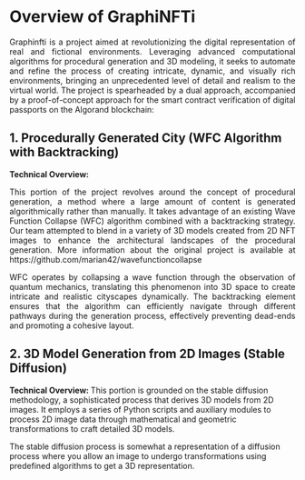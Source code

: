 # Overview of GraphiNFTi
<p align="justify">Graphinfti is a project aimed at revolutionizing the digital representation of real and fictional environments. Leveraging advanced computational algorithms for procedural generation and 3D modeling, it seeks to automate and refine the process of creating intricate, dynamic, and visually rich environments, bringing an unprecedented level of detail and realism to the virtual world. The project is spearheaded by a dual approach, accompanied by a proof-of-concept approach for the smart contract verification of digital passports on the Algorand blockchain: </p>

## 1. Procedurally Generated City (WFC Algorithm with Backtracking)
<b>Technical Overview: </b>
<p align="justify">This portion of the project revolves around the concept of procedural generation, a method where a large amount of content is generated algorithmically rather than manually. It takes advantage of an existing Wave Function Collapse (WFC) algorithm combined with a backtracking strategy. Our team attempted to blend in a variety of 3D models created from 2D NFT images to enhance the architectural landscapes of the procedural generation. More information about the original project is available at <a>https://github.com/marian42/wavefunctioncollapse</a></p>

<p align="justify">WFC operates by collapsing a wave function through the observation of quantum mechanics, translating this phenomenon into 3D space to create intricate and realistic cityscapes dynamically. The backtracking element ensures that the algorithm can efficiently navigate through different pathways during the generation process, effectively preventing dead-ends and promoting a cohesive layout. </p>

## 2. 3D Model Generation from 2D Images (Stable Diffusion)
<b>Technical Overview: </b>
This portion is grounded on the stable diffusion methodology, a sophisticated process that derives 3D models from 2D images. It employs a series of Python scripts and auxiliary modules to process 2D image data through mathematical and geometric transformations to craft detailed 3D models.

The stable diffusion process is somewhat a representation of a diffusion process where you allow an image to undergo transformations using predefined algorithms to get a 3D representation.

